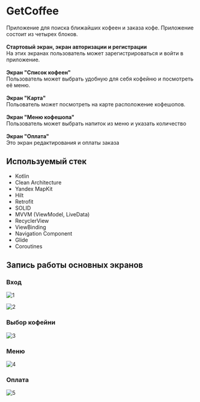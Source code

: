 # GetCoffee

Приложение для поиска ближайших кофеен и заказа кофе.
Приложение состоит из четырех блоков.<br>
<br>**Стартовый экран, экран авторизации и регистрации**
<br>На этих экранах пользователь может зарегистрироваться и войти в приложение.<br>
<br>**Экран "Список кофеен"**
<br> Пользователь может выбрать удобную для себя кофейню и посмотреть её меню.<br>
<br>**Экран "Карта"**
<br>Польователь может посмотреть на карте расположение кофешопов.<br>
<br>**Экран "Меню кофешопа"**
<br>Пользователь может выбрать напиток из меню и указать количество<br>
<br>**Экран "Оплата"**
<br>Это экран редактирования и оплаты заказа<br>


## Используемый стек

+ Kotlin
+ Clean Architecture
+ Yandex MapKit
+ Hilt
+ Retrofit
+ SOLID
+ MVVM (ViewModel, LiveData)  
+ RecyclerView
+ ViewBinding  
+ Navigation Component  
+ Glide
+ Coroutines

## Запись работы основных экранов
### Вход
![1](https://github.com/alexxk2/GetCoffee/assets/96295239/088ae4a0-db91-43ea-a678-c8e942135462)

![2](https://github.com/alexxk2/GetCoffee/assets/96295239/7cbe3460-8674-419e-836f-5cde3b919143)

### Выбор кофейни
![3](https://github.com/alexxk2/GetCoffee/assets/96295239/ef2ed620-5cef-44c2-ba78-42a89f915bc3)

### Меню
![4](https://github.com/alexxk2/GetCoffee/assets/96295239/13fa06b4-ddd6-4f80-adfd-31f029ba6da7)

### Оплата
![5](https://github.com/alexxk2/GetCoffee/assets/96295239/52bc75f5-d4a8-4e09-b9d2-deda50aeb6a7)




